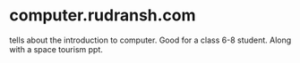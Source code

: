 # computer.rudransh.com
tells about the introduction to computer. Good for a class 6-8 student. Along with a space tourism ppt.
